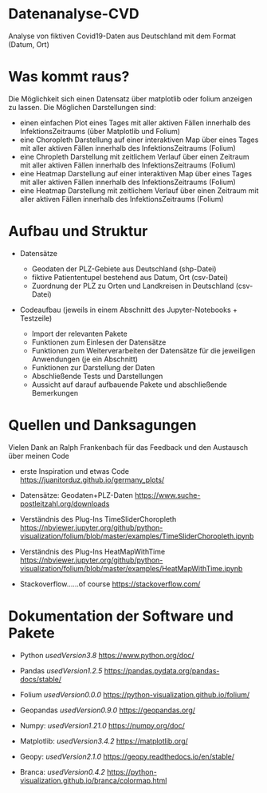 # Datenanalyse-CVD
Analyse von fiktiven Covid19-Daten aus Deutschland mit dem Format (Datum, Ort)

# Was kommt raus?
Die Möglichkeit sich einen Datensatz über matplotlib oder folium anzeigen zu lassen.
Die Möglichen Darstellungen sind: 
  - einen einfachen Plot eines Tages mit aller aktiven Fällen innerhalb des InfektionsZeitraums (über Matplotlib und Folium)
  - eine Choropleth Darstellung auf einer interaktiven Map über eines Tages mit aller aktiven Fällen innerhalb des InfektionsZeitraums (Folium)
  - eine Chropleth Darstellung mit zeitlichem Verlauf über einen Zeitraum mit aller aktiven Fällen innerhalb des InfektionsZeitraums (Folium)
  - eine Heatmap Darstellung auf einer interaktiven Map über eines Tages mit aller aktiven Fällen innerhalb des InfektionsZeitraums (Folium)
  - eine Heatmap Darstellung mit zeitlichem Verlauf über einen Zeitraum mit aller aktiven Fällen innerhalb des InfektionsZeitraums (Folium)


# Aufbau und Struktur

- Datensätze 
  + Geodaten der PLZ-Gebiete aus Deutschland (shp-Datei)
  + fiktive Patiententupel bestehend aus Datum, Ort (csv-Datei)
  + Zuordnung der PLZ zu Orten und Landkreisen in Deutschland (csv-Datei)

- Codeaufbau (jeweils in einem Abschnitt des Jupyter-Notebooks + Testzeile)
  + Import der relevanten Pakete
  + Funktionen zum Einlesen der Datensätze
  + Funktionen zum Weiterverarbeiten der Datensätze für die jeweiligen Anwendungen (je ein Abschnitt)
  + Funktionen zur Darstellung der Daten
  + Abschließende Tests und Darstellungen
  + Aussicht auf darauf aufbauende Pakete und abschließende Bemerkungen


# Quellen und Danksagungen

Vielen Dank an Ralph Frankenbach für das Feedback und den Austausch über meinen Code

- erste Inspiration und etwas Code
https://juanitorduz.github.io/germany_plots/

- Datensätze: Geodaten+PLZ-Daten
https://www.suche-postleitzahl.org/downloads

- Verständnis des Plug-Ins TimeSliderChoropleth
https://nbviewer.jupyter.org/github/python-visualization/folium/blob/master/examples/TimeSliderChoropleth.ipynb

- Verständnis des Plug-Ins HeatMapWithTime
https://nbviewer.jupyter.org/github/python-visualization/folium/blob/master/examples/HeatMapWithTime.ipynb

- Stackoverflow......of course
https://stackoverflow.com/


# Dokumentation der Software und Pakete

- Python *usedVersion3.8*
https://www.python.org/doc/

- Pandas *usedVersion1.2.5*
https://pandas.pydata.org/pandas-docs/stable/

- Folium *usedVersion0.0.0*
https://python-visualization.github.io/folium/

- Geopandas *usedVersion0.9.0*
https://geopandas.org/

- Numpy: *usedVersion1.21.0*
https://numpy.org/doc/

- Matplotlib: *usedVersion3.4.2*
https://matplotlib.org/

- Geopy: *usedVersion2.1.0*
https://geopy.readthedocs.io/en/stable/

- Branca: *usedVersion0.4.2*
https://python-visualization.github.io/branca/colormap.html
